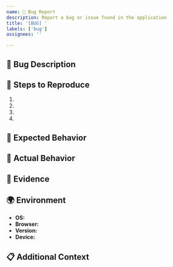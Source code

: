 ```yaml
---
name: 🐞 Bug Report
description: Report a bug or issue found in the application
title: '[BUG] '
labels: ['bug']
assignees: ''

---
```


## 🐞 Bug Description
<!-- Clear and concise description of the bug -->

## 🧪 Steps to Reproduce
1. 
2. 
3. 
4. 

## 🎯 Expected Behavior
<!-- What should have happened -->

## 🐞 Actual Behavior  
<!-- What actually happened -->

## 📸 Evidence
<!-- Screenshots, videos, logs -->

## 🌍 Environment
- **OS:** 
- **Browser:** 
- **Version:** 
- **Device:** 

## 📋 Additional Context
<!-- Any other information about the problem -->

